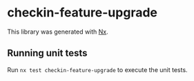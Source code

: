 # checkin-feature-upgrade

This library was generated with [Nx](https://nx.dev).

## Running unit tests

Run `nx test checkin-feature-upgrade` to execute the unit tests.
